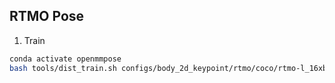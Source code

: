 

## RTMO Pose


1. Train

```bash
conda activate openmmpose
bash tools/dist_train.sh configs/body_2d_keypoint/rtmo/coco/rtmo-l_16xb16-600e_coco-640x640.py 2 --work-dir /root/code/3DHPE-Benchmark/log/rtmo-l_16xb16-600e_coco-640x640 --amp

```
